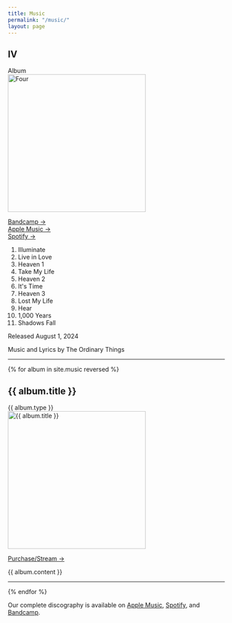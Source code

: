 ```yaml
---
title: Music
permalink: "/music/"
layout: page
---
```


<h2>IV</h2>
<span class="music-type">Album</span>
<div class="row">
  <div class="grid-half">
    <a href="https://music.apple.com/us/album/iv/1759902825">
      <img
        class="hover-askew"
        src="https://d2w9rnfcy7mm78.cloudfront.net/29790651/original_53b0b83161ee0c228c356b56d8d9840f.jpg?1722730956?bc=0"
        alt="Four"
        width="320"
        height="320"
    /></a>
    <p>
      <a href="https://theordinarythings.bandcamp.com/album/iv" class="more">Bandcamp &rarr;</a><br>
      <a href="https://music.apple.com/us/album/iv/1759902825" class="more">Apple Music &rarr;</a><br>
      <a href="https://open.spotify.com/album/41KH3qwfnbo7RDEaPNuWvN?si=ao6_7ULJQIKP6QXWwbul0Q" class="more"
        >Spotify &rarr;</a
      ><br>
    </p>
  </div>
  <div class="grid-half">
<ol>
<li>Illuminate</li>
<li>Live in Love</li>
<li>Heaven 1</li>
<li>Take My Life</li>
<li>Heaven 2</li>
<li>It's Time</li>
<li>Heaven 3</li>
<li>Lost My Life</li>
<li>Hear</li>
<li>1,000 Years</li>
<li>Shadows Fall</li>
</ol>

<p>Released August 1, 2024</p>

<p>Music and Lyrics by The Ordinary Things</p>
</div>
</div>
<hr />

{% for album in site.music reversed %}
<h2>{{ album.title }}</h2>
<span class="music-type">{{ album.type }}</span>
<div class="row">
  <div class="grid-half">
    <a href="{{ album.link }}">
      <img
        class="hover-askew"
        src="{{ album.image_path }}"
        alt="{{ album.title }}"
        width="320"
        height="320"
    /></a>
    <p>
      <a href="{{ album.link }}" class="more"
        >Purchase/Stream &rarr;</a
      >
    </p>
  </div>
  <div class="grid-half">{{ album.content }}</div>
</div>
<hr />
{% endfor %}

<p>
  Our complete discography is available on <a href="https://music.apple.com/us/artist/the-ordinary-things/1479755190">Apple Music</a>, <a href="https://open.spotify.com/artist/6OPNOPE1FtWA1dG7CwLPmz?si=N2bQxWjfStS3f8-fiOcutQ">Spotify</a>, and
  <a href="https://theordinarythings.bandcamp.com/music">Bandcamp</a
  >.
</p>
